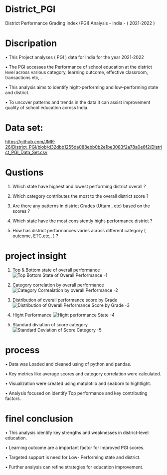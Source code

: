# District_PGI
District Performance Grading Index (PGI) Analysis - India - ( 2021-2022 )

# Discripation 
•	This Project analyses ( PGI ) data for India for the year 2021-2022

•	The PGI accesses the Performance of school education at the district level across various category, learning outcome, effective classroom, transactions etc,..

•	This analysis aims to identify hight-performing and low-performing state and district.

•	To uncover patterns and trends in the data it can assist improvement quality of school education across India.

# Data set:
https://github.com/JMK-26/District_PGI/blob/d32dbb1255da088ebb0b2e1be3083f2a78a0e6f2/District_PGI_Data_Set.csv

 # Qustions 
1.	Which state have highest and lowest performing district overall ?

2.	Which category contributes the most to the overall district score ?

3.	Are there any patterns in district Grades (Uttam , etc) based on the scores ?

4.	Which state have the most consistently hight-performance district ?

5.	How has district performances varies across different category ( outcome, ETC,etc,. )   ?

# project insight
1. Top & Bottom state of overall performance
   ![Top   Bottom State of Overall Performance -1](https://github.com/user-attachments/assets/e0e7aedb-1dac-4d24-99a2-f578fdd4e28b)

2. Category correlation by overall performance
 ![Category Correalation by overall Performance -2](https://github.com/user-attachments/assets/09fcfe2e-94b0-4fba-9d22-c34a1899c7d0)

3. Distribution of overall performance score by Grade
![Distribution of Overall Performance Score by Grade -3](https://github.com/user-attachments/assets/60218486-5211-4cf9-a0a0-e7d960164d9c)

4. Hight Performance
![Hight performance State -4](https://github.com/user-attachments/assets/4bbf0ab9-84a2-45da-8e3a-70c90f1a1c92)

5. Standard diviation of score category
![Standard Deviation of Score Category -5](https://github.com/user-attachments/assets/30f7566c-8787-4d5c-a674-96d80116b484)


# process
•	Data was Loaded and cleaned using of python and pandas.

•	Key metrics like average scores and category correlation were calculated.

•	Visualization were created using matplotilb and seaborn to hightlight.

•	Analysis focused on identify Top performance and key contributing factors.

# finel conclusion
•	This analysis identify key strengths and weaknesses in district-level education.

•	Learning outcome are a important factor for Improved PGI scores.

•	Targeted support is need for Low- Performing state and district.

•	Further analysis can refine strategies for education improvement. 












